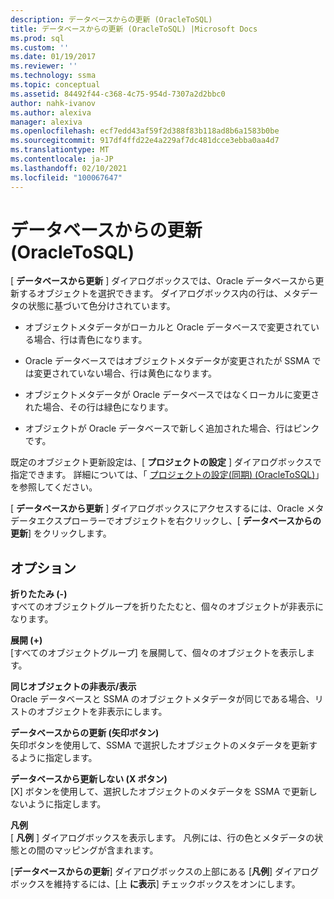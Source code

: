 ```yaml
---
description: データベースからの更新 (OracleToSQL)
title: データベースからの更新 (OracleToSQL) |Microsoft Docs
ms.prod: sql
ms.custom: ''
ms.date: 01/19/2017
ms.reviewer: ''
ms.technology: ssma
ms.topic: conceptual
ms.assetid: 84492f44-c368-4c75-954d-7307a2d2bbc0
author: nahk-ivanov
ms.author: alexiva
manager: alexiva
ms.openlocfilehash: ecf7edd43af59f2d388f83b118ad8b6a1583b0be
ms.sourcegitcommit: 917df4ffd22e4a229af7dc481dcce3ebba0aa4d7
ms.translationtype: MT
ms.contentlocale: ja-JP
ms.lasthandoff: 02/10/2021
ms.locfileid: "100067647"
---
```

# <a name="refresh-from-database-oracletosql"></a>データベースからの更新 (OracleToSQL)
[ **データベースから更新** ] ダイアログボックスでは、Oracle データベースから更新するオブジェクトを選択できます。 ダイアログボックス内の行は、メタデータの状態に基づいて色分けされています。  
  
-   オブジェクトメタデータがローカルと Oracle データベースで変更されている場合、行は青色になります。  
  
-   Oracle データベースではオブジェクトメタデータが変更されたが SSMA では変更されていない場合、行は黄色になります。  
  
-   オブジェクトメタデータが Oracle データベースではなくローカルに変更された場合、その行は緑色になります。  
  
-   オブジェクトが Oracle データベースで新しく追加された場合、行はピンクです。  
  
既定のオブジェクト更新設定は、[ **プロジェクトの設定** ] ダイアログボックスで指定できます。 詳細については、「 [プロジェクトの設定&#40;同期&#41; &#40;OracleToSQL&#41;](../../ssma/oracle/project-settings-synchronization-oracletosql.md)」を参照してください。  
  
[ **データベースから更新** ] ダイアログボックスにアクセスするには、Oracle メタデータエクスプローラーでオブジェクトを右クリックし、[ **データベースからの更新**] をクリックします。  
  
## <a name="options"></a>オプション  
**折りたたみ (-)**  
すべてのオブジェクトグループを折りたたむと、個々のオブジェクトが非表示になります。  
  
**展開 (+)**  
[すべてのオブジェクトグループ] を展開して、個々のオブジェクトを表示します。  
  
**同じオブジェクトの非表示/表示**  
Oracle データベースと SSMA のオブジェクトメタデータが同じである場合、リストのオブジェクトを非表示にします。  
  
**データベースからの更新 (矢印ボタン)**  
矢印ボタンを使用して、SSMA で選択したオブジェクトのメタデータを更新するように指定します。  
  
**データベースから更新しない (X ボタン)**  
[X] ボタンを使用して、選択したオブジェクトのメタデータを SSMA で更新しないように指定します。  
  
**凡例**  
[ **凡例** ] ダイアログボックスを表示します。 凡例には、行の色とメタデータの状態との間のマッピングが含まれます。  
  
[**データベースからの更新**] ダイアログボックスの上部にある [**凡例**] ダイアログボックスを維持するには、[上 **に表示**] チェックボックスをオンにします。  
  
